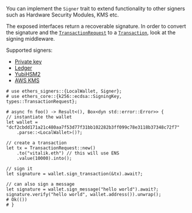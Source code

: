 You can implement the `Signer` trait to extend functionality to other signers
such as Hardware Security Modules, KMS etc.

The exposed interfaces return a recoverable signature. In order to convert the
signature and the [`TransactionRequest`] to a [`Transaction`], look at the
signing middleware.

Supported signers:

- [Private key](crate::LocalWallet)
- [Ledger](crate::Ledger)
- [YubiHSM2](crate::YubiWallet)
- [AWS KMS](crate::AwsSigner)

```no_run
# use ethers_signers::{LocalWallet, Signer};
# use ethers_core::{k256::ecdsa::SigningKey, types::TransactionRequest};

# async fn foo() -> Result<(), Box<dyn std::error::Error>> {
// instantiate the wallet
let wallet = "dcf2cbdd171a21c480aa7f53d77f31bb102282b3ff099c78e3118b37348c72f7"
    .parse::<LocalWallet>()?;

// create a transaction
let tx = TransactionRequest::new()
    .to("vitalik.eth") // this will use ENS
    .value(10000).into();

// sign it
let signature = wallet.sign_transaction(&tx).await?;

// can also sign a message
let signature = wallet.sign_message("hello world").await?;
signature.verify("hello world", wallet.address()).unwrap();
# Ok(())
# }
```

[`transaction`]: ethers_core::types::Transaction
[`transactionrequest`]: ethers_core::types::TransactionRequest
